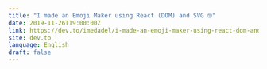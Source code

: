 ```yaml
---
title: "I made an Emoji Maker using React (DOM) and SVG 🤓"
date: 2019-11-26T19:00:00Z
link: https://dev.to/imedadel/i-made-an-emoji-maker-using-react-dom-and-svg-5049?utm_medium=RSS&utm_source=news.12bit.vn
site: dev.to
language: English
draft: false
---
```

